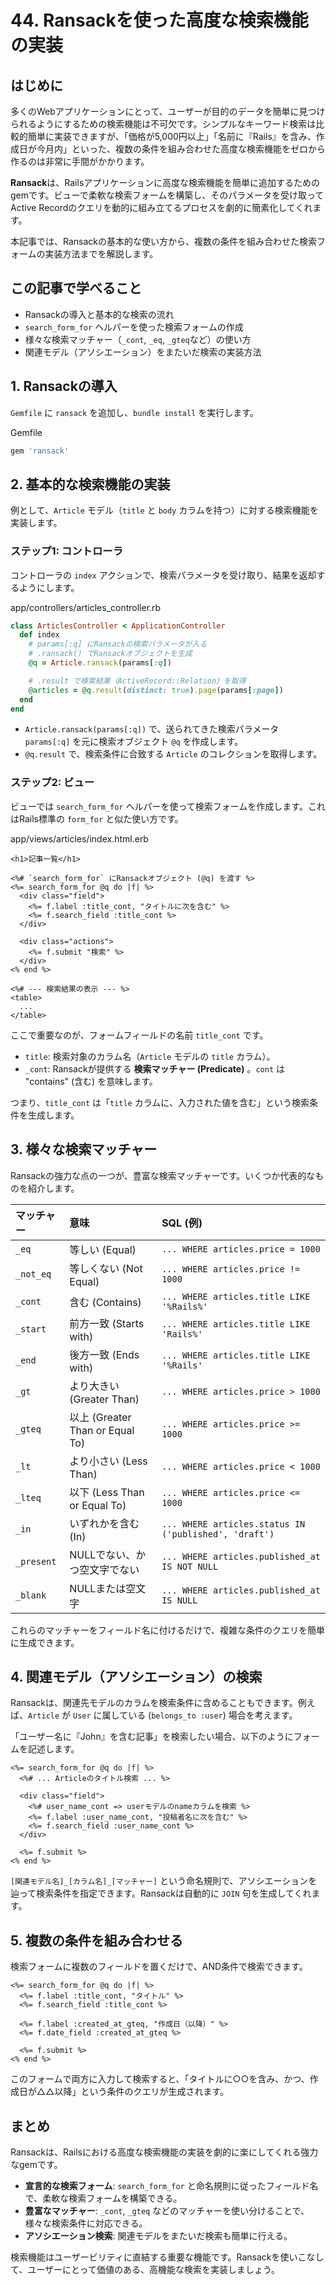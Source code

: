 # 44. Ransackを使った高度な検索機能の実装

## はじめに

多くのWebアプリケーションにとって、ユーザーが目的のデータを簡単に見つけられるようにするための検索機能は不可欠です。シンプルなキーワード検索は比較的簡単に実装できますが、「価格が5,000円以上」「名前に『Rails』を含み、作成日が今月内」といった、複数の条件を組み合わせた高度な検索機能をゼロから作るのは非常に手間がかかります。

**Ransack**は、Railsアプリケーションに高度な検索機能を簡単に追加するためのgemです。ビューで柔軟な検索フォームを構築し、そのパラメータを受け取ってActive Recordのクエリを動的に組み立てるプロセスを劇的に簡素化してくれます。

本記事では、Ransackの基本的な使い方から、複数の条件を組み合わせた検索フォームの実装方法までを解説します。

## この記事で学べること

- Ransackの導入と基本的な検索の流れ
- `search_form_for` ヘルパーを使った検索フォームの作成
- 様々な検索マッチャー（`_cont`, `_eq`, `_gteq`など）の使い方
- 関連モデル（アソシエーション）をまたいだ検索の実装方法

## 1. Ransackの導入

`Gemfile` に `ransack` を追加し、`bundle install` を実行します。

Gemfile
```ruby
gem 'ransack'
```

## 2. 基本的な検索機能の実装

例として、`Article` モデル（`title` と `body` カラムを持つ）に対する検索機能を実装します。

### ステップ1: コントローラ

コントローラの `index` アクションで、検索パラメータを受け取り、結果を返却するようにします。

app/controllers/articles_controller.rb
```ruby
class ArticlesController < ApplicationController
  def index
    # params[:q] にRansackの検索パラメータが入る
    # .ransack() でRansackオブジェクトを生成
    @q = Article.ransack(params[:q])

    # .result で検索結果（ActiveRecord::Relation）を取得
    @articles = @q.result(distinct: true).page(params[:page])
  end
end
```

- `Article.ransack(params[:q])` で、送られてきた検索パラメータ `params[:q]` を元に検索オブジェクト `@q` を作成します。
- `@q.result` で、検索条件に合致する `Article` のコレクションを取得します。

### ステップ2: ビュー

ビューでは `search_form_for` ヘルパーを使って検索フォームを作成します。これはRails標準の `form_for` と似た使い方です。

app/views/articles/index.html.erb
```erb
<h1>記事一覧</h1>

<%# `search_form_for` にRansackオブジェクト (@q) を渡す %>
<%= search_form_for @q do |f| %>
  <div class="field">
    <%= f.label :title_cont, "タイトルに次を含む" %>
    <%= f.search_field :title_cont %>
  </div>

  <div class="actions">
    <%= f.submit "検索" %>
  </div>
<% end %>

<%# --- 検索結果の表示 --- %>
<table>
  ...
</table>
```

ここで重要なのが、フォームフィールドの名前 `title_cont` です。

- `title`: 検索対象のカラム名（`Article` モデルの `title` カラム）。
- `_cont`: Ransackが提供する **検索マッチャー (Predicate)** 。`cont` は "contains" (含む) を意味します。

つまり、`title_cont` は「`title` カラムに、入力された値を含む」という検索条件を生成します。

## 3. 様々な検索マッチャー

Ransackの強力な点の一つが、豊富な検索マッチャーです。いくつか代表的なものを紹介します。

| マッチャー | 意味 | SQL (例) |
| :--- | :--- | :--- |
| `_eq` | 等しい (Equal) | `... WHERE articles.price = 1000` |
| `_not_eq` | 等しくない (Not Equal) | `... WHERE articles.price != 1000` |
| `_cont` | 含む (Contains) | `... WHERE articles.title LIKE '%Rails%'` |
| `_start` | 前方一致 (Starts with) | `... WHERE articles.title LIKE 'Rails%'` |
| `_end` | 後方一致 (Ends with) | `... WHERE articles.title LIKE '%Rails'` |
| `_gt` | より大きい (Greater Than) | `... WHERE articles.price > 1000` |
| `_gteq` | 以上 (Greater Than or Equal To) | `... WHERE articles.price >= 1000` |
| `_lt` | より小さい (Less Than) | `... WHERE articles.price < 1000` |
| `_lteq` | 以下 (Less Than or Equal To) | `... WHERE articles.price <= 1000` |
| `_in` | いずれかを含む (In) | `... WHERE articles.status IN ('published', 'draft')` |
| `_present` | NULLでない、かつ空文字でない | `... WHERE articles.published_at IS NOT NULL` |
| `_blank` | NULLまたは空文字 | `... WHERE articles.published_at IS NULL` |

これらのマッチャーをフィールド名に付けるだけで、複雑な条件のクエリを簡単に生成できます。

## 4. 関連モデル（アソシエーション）の検索

Ransackは、関連先モデルのカラムを検索条件に含めることもできます。例えば、`Article` が `User` に属している (`belongs_to :user`) 場合を考えます。

「ユーザー名に『John』を含む記事」を検索したい場合、以下のようにフォームを記述します。

```erb
<%= search_form_for @q do |f| %>
  <%# ... Articleのタイトル検索 ... %>

  <div class="field">
    <%# user_name_cont => userモデルのnameカラムを検索 %>
    <%= f.label :user_name_cont, "投稿者名に次を含む" %>
    <%= f.search_field :user_name_cont %>
  </div>

  <%= f.submit %>
<% end %>
```

`[関連モデル名]_[カラム名]_[マッチャー]` という命名規則で、アソシエーションを辿って検索条件を指定できます。Ransackは自動的に `JOIN` 句を生成してくれます。

## 5. 複数の条件を組み合わせる

検索フォームに複数のフィールドを置くだけで、AND条件で検索できます。

```erb
<%= search_form_for @q do |f| %>
  <%= f.label :title_cont, "タイトル" %>
  <%= f.search_field :title_cont %>

  <%= f.label :created_at_gteq, "作成日（以降）" %>
  <%= f.date_field :created_at_gteq %>

  <%= f.submit %>
<% end %>
```

このフォームで両方に入力して検索すると、「タイトルに○○を含み、かつ、作成日が△△以降」という条件のクエリが生成されます。

## まとめ

Ransackは、Railsにおける高度な検索機能の実装を劇的に楽にしてくれる強力なgemです。

- **宣言的な検索フォーム**: `search_form_for` と命名規則に従ったフィールド名で、柔軟な検索フォームを構築できる。
- **豊富なマッチャー**: `_cont`, `_gteq` などのマッチャーを使い分けることで、様々な検索条件に対応できる。
- **アソシエーション検索**: 関連モデルをまたいだ検索も簡単に行える。

検索機能はユーザービリティに直結する重要な機能です。Ransackを使いこなして、ユーザーにとって価値のある、高機能な検索を実装しましょう。